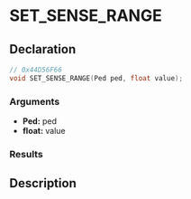 # SET_SENSE_RANGE

## Declaration
```cpp
// 0x44D56F66
void SET_SENSE_RANGE(Ped ped, float value);
```

### Arguments
- **Ped:** ped
- **float:** value

### Results

## Description
